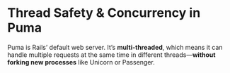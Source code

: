 # Thread Safety & Concurrency in Puma

Puma is Rails’ default web server. It’s **multi-threaded**, which means it can handle multiple requests at the same time in different threads—**without forking new processes** like Unicorn or Passenger.
